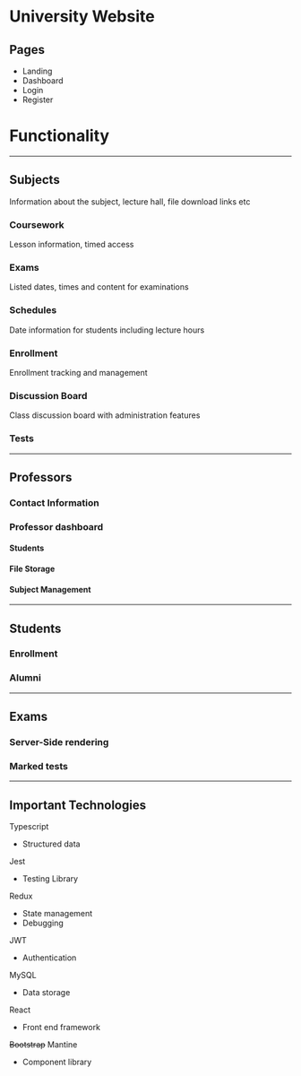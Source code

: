 # University Website

## Pages

- Landing
- Dashboard
- Login
- Register

# Functionality

---

## Subjects

Information about the subject, lecture hall, file download links etc

### Coursework

Lesson information, timed access

### Exams

Listed dates, times and content for examinations

### Schedules

Date information for students including lecture hours

### Enrollment

Enrollment tracking and management

### Discussion Board

Class discussion board with administration features

### Tests

---

## Professors

### Contact Information

### Professor dashboard

#### Students

#### File Storage

#### Subject Management

---

## Students

### Enrollment

### Alumni

---

## Exams

### Server-Side rendering

### Marked tests

---

## Important Technologies

Typescript

- Structured data

Jest

- Testing Library

Redux

- State management
- Debugging

JWT

- Authentication

MySQL

- Data storage

React

- Front end framework

~~Bootstrap~~
Mantine

- Component library
